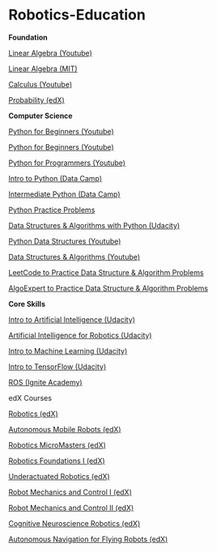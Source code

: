 # Robotics-Education
<b>Foundation</b>

<a href="https://www.youtube.com/playlist?list=PLZHQObOWTQDPD3MizzM2xVFitgF8hE_ab">Linear Algebra (Youtube)</a>

<a href="https://ocw.mit.edu/courses/mathematics/18-06-linear-algebra-spring-2010/">Linear Algebra (MIT)</a>

<a href="https://www.youtube.com/playlist?list=PLZHQObOWTQDMsr9K-rj53DwVRMYO3t5Yr">Calculus (Youtube)</a>

<a href="https://www.edx.org/course/probability-the-science-of-uncertainty-and-data-0">Probability (edX)</a>


<b>Computer Science</b>

<a href="https://www.youtube.com/watch?v=rfscVS0vtbw">Python for Beginners (Youtube)</a>

<a href="https://www.youtube.com/watch?v=_uQrJ0TkZlc">Python for Beginners (Youtube)</a>

<a href="https://www.youtube.com/watch?v=f79MRyMsjrQ">Python for Programmers (Youtube)</a>

<a href="https://www.datacamp.com/courses/intro-to-python-for-data-science">Intro to Python (Data Camp)</a>

<a href="https://www.datacamp.com/courses/intermediate-python-for-data-science">Intermediate Python (Data Camp)</a>

<a href="https://www.practicepython.org/">Python Practice Problems</a>


<a href="https://www.udacity.com/course/data-structures-and-algorithms-in-python--ud513">Data Structures & Algorithms with Python (Udacity)</a>

<a href="https://www.youtube.com/playlist?list=PLEJyjB1oGzx3iTZvOVedkT8nZ2cG105U7">Python Data Structures (Youtube)</a>

<a href="https://www.youtube.com/playlist?list=PLBZBJbE_rGRV8D7XZ08LK6z-4zPoWzu5H">Data Structures & Algorithms (Youtube)</a>

<a href="https://leetcode.com/">LeetCode to Practice Data Structure & Algorithm Problems</a>

<a href="https://www.algoexpert.io/product"> AlgoExpert to Practice Data Structure & Algorithm Problems</a>



<b>Core Skills</b>

<a href="https://www.udacity.com/course/intro-to-artificial-intelligence--cs271">Intro to Artificial Intelligence (Udacity)</a>

<a href="https://www.udacity.com/course/artificial-intelligence-for-robotics--cs373">Artificial Intelligence for Robotics (Udacity)</a>

<a href="https://www.udacity.com/course/intro-to-machine-learning--ud120">Intro to Machine Learning (Udacity)</a>

<a href="https://www.udacity.com/course/intro-to-tensorflow-for-deep-learning--ud187">Intro to TensorFlow (Udacity)</a>

<a href="http://www.theconstructsim.com/construct-learn-develop-robots-using-ros/robotigniteacademy_learnros-2/">ROS (Ignite Academy)</a>


edX Courses

<a href="https://www.edx.org/course/robotics">Robotics (edX)</a>

<a href="https://www.edx.org/course/autonomous-mobile-robots-2">Autonomous Mobile Robots (edX)</a>

<a href="https://www.edx.org/micromasters/pennx-robotics">Robotics MicroMasters (edX)</a>

<a href="https://www.edx.org/course/robotics-foundations-i-robot-modelling">Robotics Foundations I (edX)</a>

<a href="https://www.edx.org/course/underactuated-robotics-mitx-6-832x-0">Underactuated Robotics (edX)</a>

<a href="https://www.edx.org/course/robot-mechanics-control-part-i-snux-snu446-345-1x">Robot Mechanics and Control I (edX)</a>

<a href="https://www.edx.org/course/robot-mechanics-control-part-ii-snux-snu446-345-2x">Robot Mechanics and Control II (edX)</a>

<a href="https://www.edx.org/course/cognitive-neuroscience-robotics-part-osakaux-cnr101x">Cognitive Neuroscience Robotics (edX)</a>

<a href="https://www.edx.org/course/autonomous-navigation-flying-robots-tumx-autonavx-0">Autonomous Navigation for Flying Robots (edX)</a>





